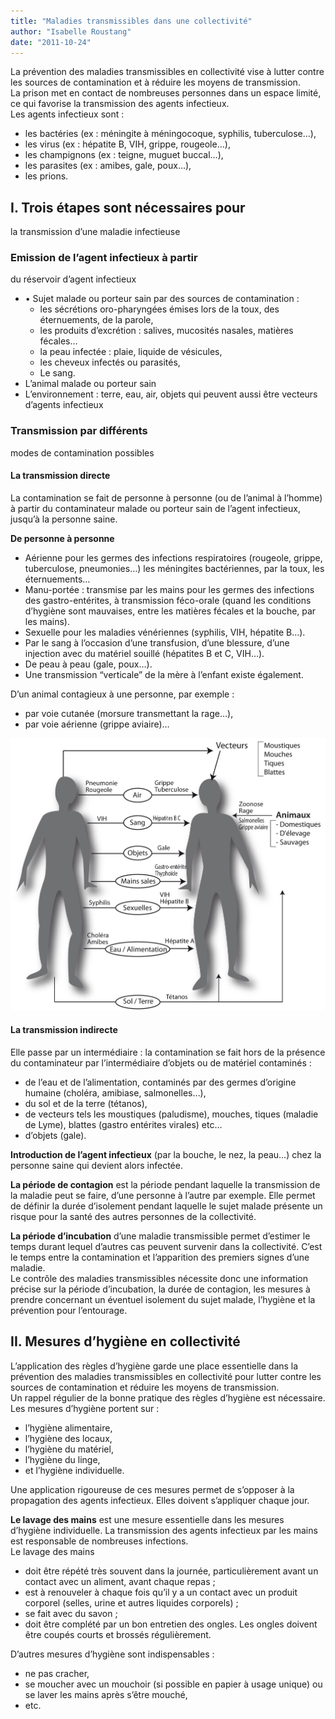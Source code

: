```yaml
---
title: "Maladies transmissibles dans une collectivité"
author: "Isabelle Roustang"
date: "2011-10-24"
---
```


La prévention des maladies transmissibles en collectivité vise à lutter contre les sources de contamination et à réduire les moyens de transmission.  
La prison met en contact de nombreuses personnes dans un espace limité, ce qui favorise la transmission des agents infectieux.  
Les agents infectieux sont :

*   les bactéries (ex : méningite à méningocoque, syphilis, tuberculose…),
*   les virus (ex : hépatite B, VIH, grippe, rougeole…),
*   les champignons (ex : teigne, muguet buccal…),
*   les parasites (ex : amibes, gale, poux…),
*   les prions.
## I. Trois étapes sont nécessaires pour  
la transmission d’une maladie infectieuse

### Emission de l’agent infectieux à partir  
du réservoir d’agent infectieux

*   • Sujet malade ou porteur sain par des sources de contamination :
    *   les sécrétions oro-pharyngées émises lors de la toux, des éternuements, de la parole,
    *   les produits d’excrétion : salives, mucosités nasales, matières fécales…
    *   la peau infectée : plaie, liquide de vésicules,
    *   les cheveux infectés ou parasités,
    *   Le sang.
*   L’animal malade ou porteur sain
*   L’environnement : terre, eau, air, objets qui peuvent aussi être vecteurs d’agents infectieux

### Transmission par différents  
modes de contamination possibles

#### La transmission directe

La contamination se fait de personne à personne (ou de l’animal à l’homme) à partir du contaminateur malade ou porteur sain de l’agent infectieux, jusqu’à la personne saine.

**De personne à personne**

*   Aérienne pour les germes des infections respiratoires (rougeole, grippe, tuberculose, pneumonies…) les méningites bactériennes, par la toux, les éternuements…
*   Manu-portée : transmise par les mains pour les germes des infections des gastro-entérites, à transmission féco-orale (quand les conditions d’hygiène sont mauvaises, entre les matières fécales et la bouche, par les mains).
*   Sexuelle pour les maladies vénériennes (syphilis, VIH, hépatite B…).
*   Par le sang à l’occasion d’une transfusion, d’une blessure, d’une injection avec du matériel souillé (hépatites B et C, VIH…).
*   De peau à peau (gale, poux…).
*   Une transmission “verticale” de la mère à l’enfant existe également.

D’un animal contagieux à une personne, par exemple :

*   par voie cutanée (morsure transmettant la rage…),
*   par voie aérienne (grippe aviaire)…

![](vecteurs-de-transmission-nhygiene.jpg)


#### La transmission indirecte

Elle passe par un intermédiaire : la contamination se fait hors de la présence du contaminateur par l’intermédiaire d’objets ou de matériel contaminés :

*   de l’eau et de l’alimentation, contaminés par des germes d’origine humaine (choléra, amibiase, salmonelles…),
*   du sol et de la terre (tétanos),
*   de vecteurs tels les moustiques (paludisme), mouches, tiques (maladie de Lyme), blattes (gastro entérites virales) etc…
*   d’objets (gale).

**Introduction de l’agent infectieux** (par la bouche, le nez, la peau…) chez la personne saine qui devient alors infectée.

**La période de contagion** est la période pendant laquelle la transmission de la maladie peut se faire, d’une personne à l’autre par exemple. Elle permet de définir la durée d’isolement pendant laquelle le sujet malade présente un risque pour la santé des autres personnes de la collectivité.

**La période d’incubation** d’une maladie transmissible permet d’estimer le temps durant lequel d’autres cas peuvent survenir dans la collectivité. C’est le temps entre la contamination et l’apparition des premiers signes d’une maladie.  
Le contrôle des maladies transmissibles nécessite donc une information précise sur la période d’incubation, la durée de contagion, les mesures à prendre concernant un éventuel isolement du sujet malade, l’hygiène et la prévention pour l’entourage.

## II. Mesures d’hygiène en collectivité

L’application des règles d’hygiène garde une place essentielle dans la prévention des maladies transmissibles en collectivité pour lutter contre les sources de contamination et réduire les moyens de transmission.  
Un rappel régulier de la bonne pratique des règles d’hygiène est nécessaire. Les mesures d’hygiène portent sur :

*   l’hygiène alimentaire,
*   l’hygiène des locaux,
*   l’hygiène du matériel,
*   l’hygiène du linge,
*   et l’hygiène individuelle.

Une application rigoureuse de ces mesures permet de s’opposer à la propagation des agents infectieux. Elles doivent s’appliquer chaque jour.

**Le lavage des mains** est une mesure essentielle dans les mesures d’hygiène individuelle. La transmission des agents infectieux par les mains est responsable de nombreuses infections.  
Le lavage des mains

*   doit être répété très souvent dans la journée, particulièrement avant un contact avec un aliment, avant chaque repas ;
*   est à renouveler à chaque fois qu’il y a un contact avec un produit corporel (selles, urine et autres liquides corporels) ;
*   se fait avec du savon ;
*   doit être complété par un bon entretien des ongles. Les ongles doivent être coupés courts et brossés régulièrement.

D’autres mesures d’hygiène sont indispensables :

*   ne pas cracher,
*   se moucher avec un mouchoir (si possible en papier à usage unique) ou se laver les mains après s’être mouché,
*   etc.